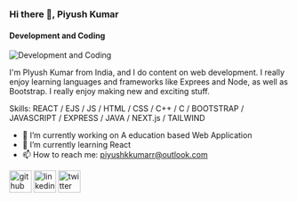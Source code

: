 ### Hi there 👋, Piyush Kumar
#### Development and Coding
![Development and Coding](https://pbs.twimg.com/profile_banners/1552087092326309888/1658886539/1500x500)

I'm PIyush Kumar from India, and I do content on web development. I really enjoy learning languages and frameworks like Exprees and Node, as well as Bootstrap.
I really enjoy making new and exciting stuff. 

Skills: REACT / EJS / JS / HTML / CSS / C++ / C / BOOTSTRAP / JAVASCRIPT / EXPRESS / JAVA / NEXT.js / TAILWIND  

- 🔭 I’m currently working on A education based Web Application  
- 🌱 I’m currently learning React
- 📫 How to reach me: piyushkkumarr@outlook.com 


[<img src='https://cdn.jsdelivr.net/npm/simple-icons@3.0.1/icons/github.svg' alt='github' height='40'>](https://github.com/https://github.com/pyshkumar)  [<img src='https://cdn.jsdelivr.net/npm/simple-icons@3.0.1/icons/linkedin.svg' alt='linkedin' height='40'>](https://www.linkedin.com/in/linkedin.com/in/piyush---kumar/)  [<img src='https://cdn.jsdelivr.net/npm/simple-icons@3.0.1/icons/twitter.svg' alt='twitter' height='40'>](https://twitter.com/https://twitter.com/Piyush_kmar)  

